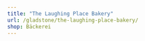 ```yaml
---
title: "The Laughing Place Bakery"
url: /gladstone/the-laughing-place-bakery/
shop: Bäckerei
---
```

